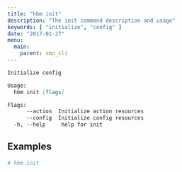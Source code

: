 ```yaml
---
title: "hbm init"
description: "The init command description and usage"
keywords: [ "initialize", "config" ]
date: "2017-01-27"
menu:
  main:
    parent: smn_cli
---
```


```markdown
Initialize config

Usage:
  hbm init [flags]

Flags:
      --action  Initialize action resources
      --config  Initialize config resources
  -h, --help     help for init
```

## Examples

```bash
# hbm init
```
